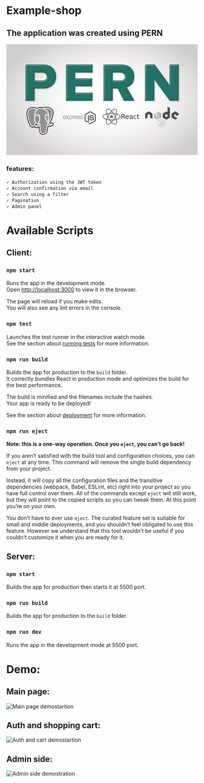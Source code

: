 # Example-shop
## The application was created using PERN
![PERN](./readme.img/pern.png)

### features:
    ✓ Authorization using the JWT token
    ✓ Account confirmation via email
    ✓ Search using a filter
    ✓ Pagination
    ✓ Admin panel

# Available Scripts

## Client:

### **`npm start`**

Runs the app in the development mode.\
Open [http://localhost:3000](http://localhost:3000) to view it in the browser.

The page will reload if you make edits.\
You will also see any lint errors in the console.

### **`npm test`**

Launches the test runner in the interactive watch mode.\
See the section about [running tests](https://facebook.github.io/create-react-app/docs/running-tests) for more information.

### **`npm run build`**

Builds the app for production to the `build` folder.\
It correctly bundles React in production mode and optimizes the build for the best performance.

The build is minified and the filenames include the hashes.\
Your app is ready to be deployed!

See the section about [deployment](https://facebook.github.io/create-react-app/docs/deployment) for more information.

### **`npm run eject`**

**Note: this is a one-way operation. Once you `eject`, you can’t go back!**

If you aren’t satisfied with the build tool and configuration choices, you can `eject` at any time. This command will remove the single build dependency from your project.

Instead, it will copy all the configuration files and the transitive dependencies (webpack, Babel, ESLint, etc) right into your project so you have full control over them. All of the commands except `eject` will still work, but they will point to the copied scripts so you can tweak them. At this point you’re on your own.

You don’t have to ever use `eject`. The curated feature set is suitable for small and middle deployments, and you shouldn’t feel obligated to use this feature. However we understand that this tool wouldn’t be useful if you couldn’t customize it when you are ready for it.

## Server:

### **`npm start`**
Builds the app for production then starts it at 5500 port.

### **`npm run build`**
Builds the app for production to the `build` folder.

### **`npm run dev`**
Runs the app in the development mode at 5500 port.

# Demo:

## Main page:
![Main page demostartion](./readme.img/shop.gif)

## Auth and shopping cart:
![Auth and cart demostartion](./readme.img/authAndCart.gif)

## Admin side:
![Admin side demostration](./readme.img/adminSide.gif)
